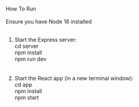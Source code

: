 How To Run
<br /><br />
Ensure you have Node 16 installed
<br /><br />
1. Start the Express server: <br />
cd server <br />
npm install <br />
npm run dev <br />
 <br /> <br />
2. Start the React app (in a new terminal window): <br />
cd app <br />
npm install <br />
npm start <br />
 
 
